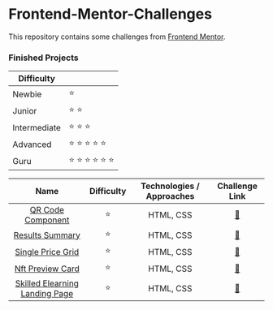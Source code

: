# Frontend-Mentor-Challenges

This repository contains some challenges from [Frontend Mentor](https://www.frontendmentor.io/challenges).

### Finished Projects

| Difficulty   |                                           |
|--------------|-------------------------------------------|
| Newbie       | :star:                                    |
| Junior       | :star: :star:                             |
| Intermediate | :star: :star: :star:                      |
| Advanced     | :star: :star: :star: :star: :star:        |
| Guru         | :star: :star: :star: :star: :star: :star: |

|                                                       Name                                                       | Difficulty | Technologies / Approaches |                                             Challenge Link                                              |
|:----------------------------------------------------------------------------------------------------------------:|:----------:|:-------------------------:|:-------------------------------------------------------------------------------------------------------:|
|                   [QR Code Component](https://danyelvarejao.github.io/frontend-mentor/qr-code)                   |   :star:   |         HTML, CSS         |             [:link:](https://www.frontendmentor.io/challenges/qr-code-component-iux_sIO_H)              |
|                [Results Summary](https://danyelvarejao.github.io/frontend-mentor/results-summary)                |   :star:   |         HTML, CSS         |         [:link:](https://www.frontendmentor.io/challenges/results-summary-component-CE_K6s0maV)         |
|              [Single Price Grid](https://danyelvarejao.github.io/frontend-mentor/single-price-grid)              |   :star:   |         HTML, CSS         | [:link:](https://www.frontendmentor.io/challenges/single-price-grid-component-5ce41129d0ff452fec5abbbc) |
|               [Nft Preview Card](https://danyelvarejao.github.io/frontend-mentor/nft-preview-card)               |   :star:   |         HTML, CSS         |         [:link:](https://www.frontendmentor.io/challenges/nft-preview-card-component-SbdUL_w0U)         |
| [Skilled Elearning Landing Page](https://danyelvarejao.github.io/frontend-mentor/skilled-elearning-landing-page) |   :star:   |         HTML, CSS         |     [:link:](https://www.frontendmentor.io/challenges/skilled-elearning-landing-page-S1ObDrZ8q/hub)     |
